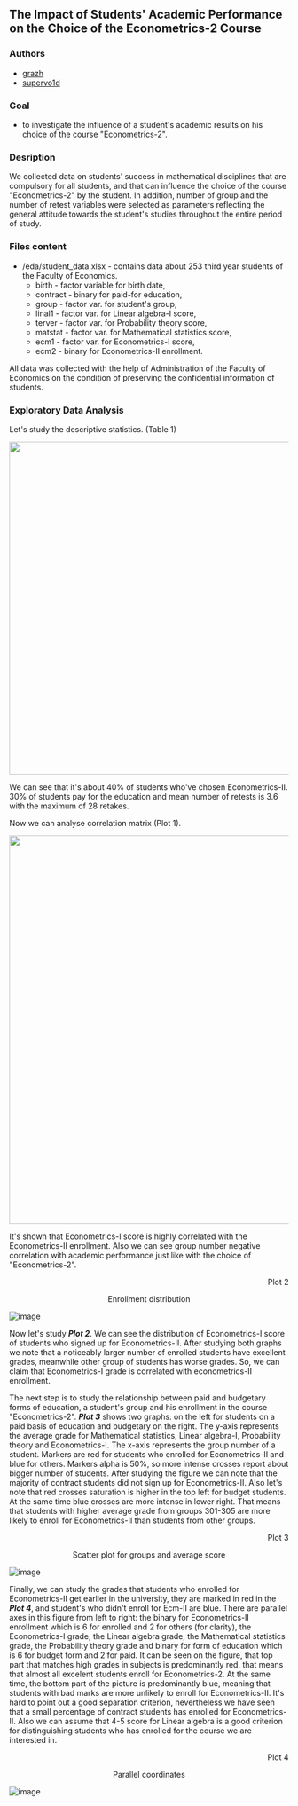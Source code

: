 ## The Impact of Students' Academic Performance on the Choice of the Econometrics-2 Course
### Authors

* [grazh](https://github.com/grazh)
* [supervo1d](https://github.com/superVo1d)

### Goal
- to investigate the influence of a student's academic results on his choice of the course "Econometrics-2".

### Desription
We collected data on students' success in mathematical disciplines that are compulsory for all students, and that can influence the choice of the course "Econometrics-2" by the student. In addition, number of group and the number of retest variables were selected as parameters reflecting the general attitude towards the student's studies throughout the entire period of study.

### Files content
* /eda/student_data.xlsx - contains data about 253 third year students of the Faculty of Economics.
  * birth - factor variable for birth date,
  * contract - binary for paid-for education,
  * group - factor var. for student's group,
  * linal1 - factor var. for Linear algebra-I score,
  * terver - factor var. for Probability theory score,
  * matstat - factor var. for Mathematical statistics score,
  * ecm1 - factor var. for Econometrics-I score,
  * ecm2 - binary for Econometrics-II enrollment.

All data was collected with the help of Administration of the Faculty of Economics on the condition of preserving the confidential information of students.

### Exploratory Data Analysis

Let's study the descriptive statistics. (Table 1)

<p align="center">
  <img width="700" height="600" src="https://user-images.githubusercontent.com/55653514/111038709-7e30db00-843b-11eb-968b-76288c0af599.png">
</p>

We can see that it's about 40% of students who've chosen Econometrics-II. 30% of students pay for the education and mean number of retests is 3.6 with the maximum of 28 retakes.

Now we can analyse correlation matrix (Plot 1).

<p align="center">
  <img width="700" height="700" src="https://user-images.githubusercontent.com/55653514/111039765-c8688b00-8440-11eb-9e5b-d8412600c8d8.png">
</p>

It's shown that Econometrics-I score is highly correlated with the Econometrics-II enrollment. Also we can see group number negative correlation with academic performance just like with the choice of "Econometrics-2".

<p align="right">
  Plot 2
</p>


<p align="center">
  Enrollment distribution
</p>

![image](https://github.com/grazh/elec_preferences_prediction/blob/master/plots/ecm1_mark.png)

Now let's study ***Plot 2***. We can see the distribution of Econometrics-I score of students who signed up for Econometrics-II. After studying both graphs we note that a noticeably larger number of enrolled students have excellent grades, meanwhile other group of students has worse grades. So, we can claim that Econometrics-I grade is correlated with econometrics-II enrollment.

The next step is to study the relationship between paid and budgetary forms of education, a student's group and his enrollment in the course "Econometrics-2". ***Plot 3*** shows two graphs: on the left for students on a paid basis of education and budgetary on the right. The y-axis represents the average grade for Mathematical statistics, Linear algebra-I, Probability theory and Econometrics-I. The x-axis represents the group number of a student. Markers are red for students who enrolled for Econometrics-II and blue for others. Markers alpha is 50%, so more intense crosses report about bigger number of students. After studying the figure we can note that the majority of contract students did not sign up for Econometrics-II. Also let's note that red crosses saturation is higher in the top left for budget students. At the same time blue crosses are more intense in lower right. That means that students with higher average grade from groups 301-305 are more likely to enroll for Econometrics-II than students from other groups.

<p align="right">
  Plot 3
</p>

<p align="center">
  Scatter plot for groups and average score
</p>

![image](https://github.com/grazh/elec_preferences_prediction/blob/master/plots/contract_means.png)


Finally, we can study the grades that students who enrolled for Econometrics-II get earlier in the university, they are marked in red in the ***Plot 4***, and student's who didn't enroll for Ecm-II are blue. There are parallel axes in this figure from left to right: the binary for Econometrics-II enrollment which is 6 for enrolled and 2 for others (for clarity), the Econometrics-I grade, the Linear algebra grade, the Mathematical statistics grade, the Probability theory grade and binary for form of education which is 6 for budget form and 2 for paid. It can be seen on the figure, that top part that matches high grades in subjects is predominantly red, that means that almost all excelent students enroll for Econometrics-2. At the same time, the bottom part of the picture is predominantly blue, meaning that students with bad marks are more unlikely to enroll for Econometrics-II. It's hard to point out a good separation criterion, nevertheless we have seen that a small percentage of contract students has enrolled for Econometrics-II. Also we can assume that 4-5 score for Linear algebra is a good criterion for distinguishing students who has enrolled for the course we are interested in.

<p align="right">
  Plot 4
</p>

<p align="center">
  Parallel coordinates
</p>

![image](https://github.com/grazh/elec_preferences_prediction/blob/master/plots/parallel.jpg)
